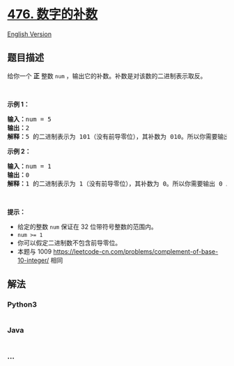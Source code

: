 # [476. 数字的补数](https://leetcode-cn.com/problems/number-complement)

[English Version](https://cdn.jsdelivr.net/gh/doocs/leetcode@main/solution/0400-0499/0476.Number%20Complement/README_EN.md)

## 题目描述

<!-- 这里写题目描述 -->

<p>给你一个 <strong>正</strong> 整数 <code>num</code> ，输出它的补数。补数是对该数的二进制表示取反。</p>

<p> </p>

<ol>
</ol>

<p><strong>示例 1：</strong></p>

<pre>
<strong>输入：</strong>num = 5
<strong>输出：</strong>2
<strong>解释：</strong>5 的二进制表示为 101（没有前导零位），其补数为 010。所以你需要输出 2 。
</pre>

<p><strong>示例 2：</strong></p>

<pre>
<strong>输入：</strong>num = 1
<strong>输出：</strong>0
<strong>解释：</strong>1 的二进制表示为 1（没有前导零位），其补数为 0。所以你需要输出 0 。
</pre>

<p> </p>

<p><strong>提示：</strong></p>

<ul>
	<li>给定的整数 <code>num</code> 保证在 32 位带符号整数的范围内。</li>
	<li><code>num >= 1</code></li>
	<li>你可以假定二进制数不包含前导零位。</li>
	<li>本题与 1009 <a href="https://leetcode-cn.com/problems/complement-of-base-10-integer/">https://leetcode-cn.com/problems/complement-of-base-10-integer/</a> 相同</li>
</ul>


## 解法

<!-- 这里可写通用的实现逻辑 -->

<!-- tabs:start -->

### **Python3**

<!-- 这里可写当前语言的特殊实现逻辑 -->

```python

```

### **Java**

<!-- 这里可写当前语言的特殊实现逻辑 -->

```java

```

### **...**

```

```

<!-- tabs:end -->

